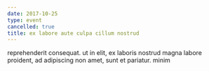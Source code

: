 ```yaml
---
date: 2017-10-25
type: event
cancelled: true
title: ex labore aute culpa cillum nostrud
---
```

reprehenderit consequat. ut in elit, ex laboris nostrud magna labore proident, ad adipiscing non amet, sunt et pariatur. minim